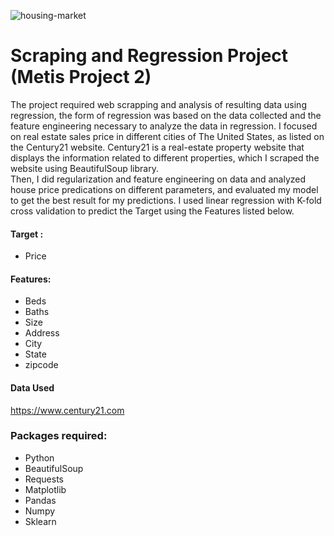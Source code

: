 ![housing-market](https://user-images.githubusercontent.com/42986304/163648924-4c9a4c01-e824-4405-a2c6-bc087a91437c.jpeg)

# Scraping and Regression Project (Metis Project 2)

The project required web scrapping and analysis of resulting data using regression, the form of regression was based on the data collected and the feature engineering necessary to analyze the data in regression.
I focused on real estate sales price in different cities of The United States, as listed on the Century21 website. Century21 is a real-estate property website that displays the information related to different properties, which I scraped the website using BeautifulSoup library.  
Then, I did regularization and feature engineering on data and analyzed house price predications on different parameters, and evaluated my model to get the best result for my predictions. I used linear regression with K-fold cross validation to predict the Target using the Features listed below.

#### Target :
- Price
#### Features:
-   Beds
- 	Baths	
- 	Size	
- 	Address	
- 	City	
- 	State	
- 	zipcode


#### Data Used
https://www.century21.com 


### Packages required:
- Python 
- BeautifulSoup
- Requests
- Matplotlib
- Pandas
- Numpy
- Sklearn



